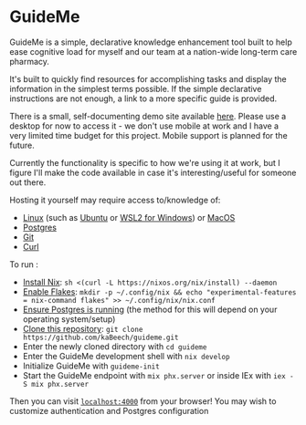 # GuideMe

GuideMe is a simple, declarative knowledge enhancement tool built to help
ease cognitive load for myself and our team at a nation-wide long-term care
pharmacy.

It's built to quickly find resources for accomplishing tasks and display the
information in the simplest terms possible. If the simple declarative
instructions are not enough, a link to a more specific guide is provided.

There is a small, self-documenting demo site available
[here](https://guideme-demo.gigalixirapp.com/). Please use a desktop for now to
access it - we don't use mobile at work and I have a very limited time budget
for this project. Mobile support is planned for the future.

Currently the functionality is specific to how we're using it at work, but I
figure I'll make the code available in case it's interesting/useful for someone
out there.

Hosting it yourself may require access to/knowledge of: 

  * [Linux](https://linux.org/) (such as [Ubuntu](https://ubuntu.com/) or
    [WSL2 for Windows](https://learn.microsoft.com/en-us/windows/wsl/install))
    or [MacOS](https://www.apple.com/macos/)
  * [Postgres](https://postgresql.org/)
  * [Git](https://git-scm.com/)
  * [Curl](https://curl.se/)

To run :
  
  * [Install Nix](https://nixos.org/download/):
    `sh <(curl -L https://nixos.org/nix/install) --daemon`
  * [Enable Flakes](https://nixos.wiki/wiki/Flakes):
    `mkdir -p ~/.config/nix && echo "experimental-features = nix-command flakes" >> ~/.config/nix/nix.conf`
  * [Ensure Postgres is running](https://www.postgresql.org/docs/current/tutorial-start.html)
    (the method for this will depend on your operating system/setup)
  * [Clone this repository](https://docs.github.com/en/repositories/creating-and-managing-repositories/cloning-a-repository):
    `git clone https://github.com/kaBeech/guideme.git`
  * Enter the newly cloned directory with `cd guideme`
  * Enter the GuideMe development shell with `nix develop`
  * Initialize GuideMe with `guideme-init`
  * Start the GuideMe endpoint with `mix phx.server` or inside IEx with
    `iex -S mix phx.server`

Then you can visit [`localhost:4000`](http://localhost:4000) from your browser!
You may wish to customize authentication and Postgres configuration
